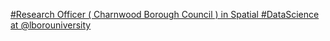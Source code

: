 [#Research Officer ( Charnwood Borough Council ) in Spatial #DataScience at @lborouniversity](https://qi.tc/qi/111001)